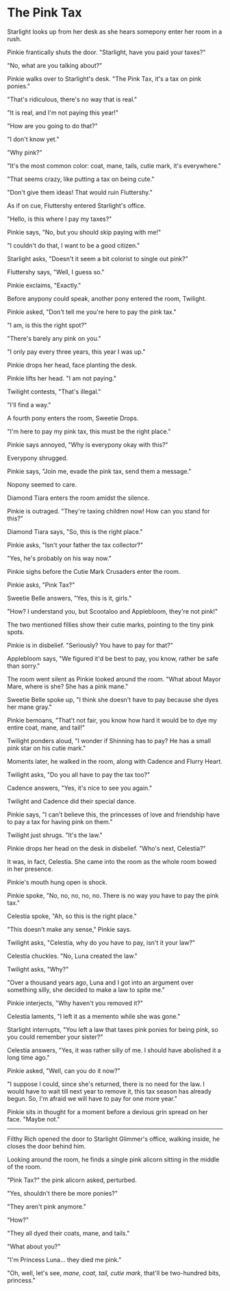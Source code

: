 # The Pink Tax

Starlight looks up from her desk as she hears somepony enter her room in a rush.

Pinkie frantically shuts the door. "Starlight, have you paid your taxes?"

"No, what are you talking about?"

Pinkie walks over to Starlight's desk. "The Pink Tax, it's a tax on pink ponies."

"That's ridiculous, there's no way that is real."

"It is real, and I'm not paying this year!"

"How are you going to do that?"

"I don't know yet."

"Why pink?"

"It's the most common color: coat, mane, tails, cutie mark, it's everywhere."

"That seems crazy, like putting a tax on being cute."

"Don't give them ideas! That would ruin Fluttershy."

As if on cue, Fluttershy entered Starlight's office.

"Hello, is this where I pay my taxes?"

Pinkie says, "No, but you should skip paying with me!"

"I couldn't do that, I want to be a good citizen."

Starlight asks, "Doesn't it seem a bit colorist to single out pink?"

Fluttershy says, "Well, I guess so."

Pinkie exclaims, "Exactly."

Before anypony could speak, another pony entered the room, Twilight.

Pinkie asked, "Don't tell me you're here to pay the pink tax."

"I am, is this the right spot?"

"There's barely any pink on you."

"I only pay every three years, this year I was up."

Pinkie drops her head, face planting the desk.

Pinkie lifts her head. "I am not paying."

Twilight contests, "That's illegal."

"I'll find a way."

A fourth pony enters the room, Sweetie Drops.

"I'm here to pay my pink tax, this must be the right place."

Pinkie says annoyed, "Why is everypony okay with this?"

Everypony shrugged.

Pinkie says, "Join me, evade the pink tax, send them a message."

Nopony seemed to care.

Diamond Tiara enters the room amidst the silence.

Pinkie is outraged. "They're taxing children now! How can you stand for this?"

Diamond Tiara says, "So, this is the right place."

Pinkie asks, "Isn't your father the tax collector?"

"Yes, he's probably on his way now."

Pinkie sighs before the Cutie Mark Crusaders enter the room.

Pinkie asks, "Pink Tax?"

Sweetie Belle answers, "Yes, this is it, girls."

"How? I understand you, but Scootaloo and Applebloom, they're not pink!"

The two mentioned fillies show their cutie marks, pointing to the tiny pink spots.

Pinkie is in disbelief. "Seriously? You have to pay for that?"

Applebloom says, "We figured it'd be best to pay, you know, rather be safe than sorry."

The room went silent as Pinkie looked around the room. "What about Mayor Mare, where is she? She has a pink mane."

Sweetie Belle spoke up, "I think she doesn't have to pay because she dyes her mane gray."

Pinkie bemoans, "That't not fair, you know how hard it would be to dye my entire coat, mane, and tail!"

Twilight ponders aloud, "I wonder if Shinning has to pay? He has a small pink star on his cutie mark."

Moments later, he walked in the room, along with Cadence and Flurry Heart.

Twilight asks, "Do you all have to pay the tax too?"

Cadence answers, "Yes, it's nice to see you again."

Twilight and Cadence did their special dance.

Pinkie says, "I can't believe this, the princesses of love and friendship have to pay a tax for having pink on them."

Twilight just shrugs. "It's the law."

Pinkie drops her head on the desk in disbelief. "Who's next, Celestia?"

It was, in fact, Celestia. She came into the room as the whole room bowed in her presence.

Pinkie's mouth hung open is shock.

Pinkie spoke, "No, no, no, no, no. There is no way you have to pay the pink tax."

Celestia spoke, "Ah, so this is the right place."

"This doesn't make any sense," Pinkie says.

Twilight asks, "Celestia, why do you have to pay, isn't it your law?"

Celestia chuckles. "No, Luna created the law."

Twilight asks, "Why?"

"Over a thousand years ago, Luna and I got into an argument over something silly, she decided to make a law to spite me."

Pinkie interjects, "Why haven't you removed it?"

Celestia laments, "I left it as a memento while she was gone."

Starlight interrupts, "You left a law that taxes pink ponies for being pink, so you could remember your sister?"

Celestia answers, "Yes, it was rather silly of me. I should have abolished it a long time ago."

Pinkie asked, "Well, can you do it now?"

"I suppose I could, since she's returned, there is no need for the law. I would have to wait till next year to remove it, this tax season has already begun. So, I'm afraid we will have to pay for one more year."

Pinkie sits in thought for a moment before a devious grin spread on her face. "Maybe not."

***

Filthy Rich opened the door to Starlight Glimmer's office, walking inside, he closes the door behind him.

Looking around the room, he finds a single pink alicorn sitting in the middle of the room.

"Pink Tax?" the pink alicorn asked, perturbed.

"Yes, shouldn't there be more ponies?"

"They aren't pink anymore."

"How?"

"They all dyed their coats, mane, and tails."

"What about you?"

"I'm Princess Luna… they died me pink."

"Oh, well, let's see, *mane, coat, tail, cutie mark*, that'll be two-hundred bits, princess."
